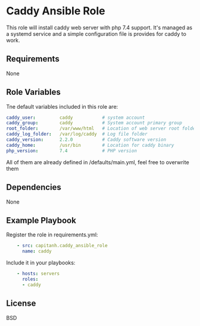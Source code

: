 Caddy Ansible Role
==================

This role will install caddy web server with php 7.4 support. It's managed as a systemd service and a simple configuration file is provides for caddy to work.

Requirements
------------
None

Role Variables
--------------
Tne default variables included in this role are:
```yaml
caddy_user:         caddy           # system account
caddy_group:        caddy           # System account primary group
root_folder:        /var/www/html   # Location of web server root folder
caddy_log_folder:   /var/log/caddy  # Log file folder
caddy_version:      2.2.0           # Caddy software version
caddy_home:         /usr/bin        # Location for caddy binary
php_version:        7.4             # PHP version
```
All of them are already defined in /defaults/main.yml, feel free to overwrite them

Dependencies
------------
None

Example Playbook
----------------
Register the role in requirements.yml:
```yaml
    - src: capitanh.caddy_ansible_role
      name: caddy
```
Include it in your playbooks:
```yaml
    - hosts: servers
      roles:
      - caddy
```
License
-------
BSD

